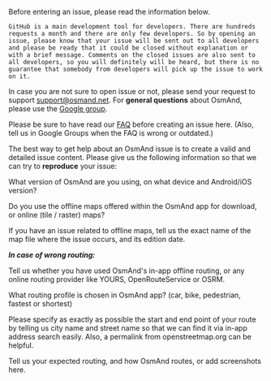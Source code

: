 Before entering an issue, please read the information below.

```GitHub is a main development tool for developers. There are hundreds requests a month and there are only few developers. So by opening an issue, please know that your issue will be sent out to all developers and please be ready that it could be closed without explanation or with a brief message. Comments on the closed issues are also sent to all developers, so you will definitely will be heard, but there is no guarantee that somebody from developers will pick up the issue to work on it.```

In case you are not sure to open issue or not, please send your request to support support@osmand.net. For **general questions** about OsmAnd, please use the [Google group](https://groups.google.com/forum/#!forum/osmand).

Please be sure to have read our [FAQ](http://osmand.net/help-online) before creating an issue here. (Also, tell us in Google Groups when the FAQ is wrong or outdated.)

The best way to get help about an OsmAnd issue is to create a valid and detailed issue content.
Please give us the following information so that we can try to **reproduce** your issue:

What version of OsmAnd are you using, on what device and Android/iOS version?

Do you use the offline maps offered within the OsmAnd app for download, or online (tile / raster) maps?

If you have an issue related to offline maps, tell us the exact name of the map file where the issue occurs, and its edition date.

__*In case of wrong routing:*__

Tell us whether you have used OsmAnd's in-app offline routing, or any online routing provider like YOURS, OpenRouteService or OSRM.

What routing profile is chosen in OsmAnd app? (car, bike, pedestrian, fastest or shortest)

Please specify as exactly as possible the start and end point of your route by telling us city name and street name so that we can find it via in-app address search easily. Also, a permalink from openstreetmap.org can be helpful.

Tell us your expected routing, and how OsmAnd routes, or add screenshots here.
